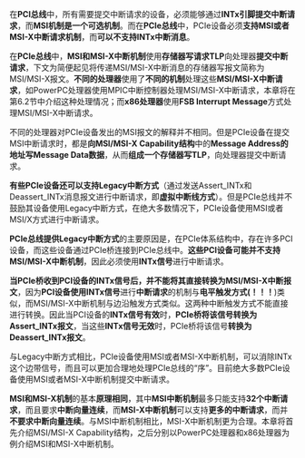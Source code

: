 在**PCI总线**中，所有需要提交中断请求的设备，必须能够通过**INTx引脚提交中断请求**，而**MSI机制是一个可选机制**。而在**PCIe总线**中，PCIe设备必须**支持MSI或者MSI-X中断请求机制**，而**可以不支持INTx中断消息**。

在**PCIe总线**中，**MSI和MSI-X中断机制**使用**存储器写请求TLP**向处理器**提交中断请求**，下文为简便起见将传递MSI/MSI\-X中断消息的存储器写报文简称为MSI/MSI\-X报文。**不同的处理器**使用了**不同的机制**处理这些**MSI/MSI-X中断请求**，如PowerPC处理器使用MPIC中断控制器处理MSI/MSI\-X中断请求，本章将在第6.2节中介绍这种处理情况；而**x86处理器**使用**FSB Interrupt Message**方式处理MSI/MSI\-X中断请求。

不同的处理器对PCIe设备发出的MSI报文的解释并不相同。但是PCIe设备在提交MSI中断请求时，都是**向MSI/MSI-X Capability结构**中的**Message Address的地址写Message Data数据**，从而**组成一个存储器写TLP**，向处理器提交中断请求。

**有些PCIe设备还可以支持Legacy中断方式**（通过发送Assert\_INTx和Deassert\_INTx消息报文进行中断请求，即**虚拟中断线方式**）。但是PCIe总线并不鼓励其设备使用Legacy中断方式，在绝大多数情况下，PCIe设备使用MSI或者MSI/X方式进行中断请求。

**PCIe总线提供Legacy中断方式**的主要原因是，在PCIe体系结构中，存在许多PCI设备，而这些设备通过PCIe桥连接到PCIe总线中。**这些PCI设备可能并不支持MSI/MSI-X中断机制**，因此必须使用**INTx信号**进行中断请求。

**当PCIe桥收到PCI设备的INTx信号后，并不能将其直接转换为MSI/MSI-X中断报文**，因为**PCI设备使用INTx信号**进行**中断请求**的机制与**电平触发方式(！！！**)类似，而MSI/MSI\-X中断机制与边沿触发方式类似。这两种中断触发方式不能直接进行转换。因此当PCI设备的**INTx信号有效**时，**PCIe桥将该信号转换为Assert\_INTx报文**，当这些**INTx信号无效**时，PCIe桥将该信号**转换为Deassert\_INTx报文**。

与Legacy中断方式相比，PCIe设备使用MSI或者MSI\-X中断机制，可以消除INTx这个边带信号，而且可以更加合理地处理PCIe总线的“序”。目前绝大多数PCIe设备使用MSI或者MSI-X中断机制提交中断请求。

**MSI和MSI\-X机制**的基本**原理相同**，其中**MSI中断机制**最多只能支持**32个中断请求**，而且要求**中断向量连续**，而**MSI\-X中断机制**可以支持**更多的中断请求**，而并**不要求中断向量连续**。与MSI中断机制相比，MSI\-X中断机制更为合理。本章将首先介绍MSI/MSI\-X Capability结构，之后分别以PowerPC处理器和x86处理器为例介绍MSI和MSI\-X中断机制。